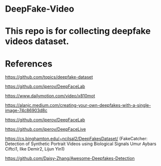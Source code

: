 # DeepFake-Video




# This repo is for collecting deepfake videos dataset. 
# References
https://github.com/topics/deepfake-dataset

https://github.com/iperov/DeepFaceLab

https://www.dailymotion.com/video/x810mot

https://alanjc.medium.com/creating-your-own-deepfakes-with-a-single-image-74c86903d8c

https://github.com/iperov/DeepFaceLab

https://github.com/iperov/DeepFaceLive

https://cs.binghamton.edu/~ncilsal2/DeepFakesDataset/ (FakeCatcher: Detection of Synthetic Portrait Videos using Biological Signals
Umur Aybars Ciftci1, Ilke Demir2, Lijun Yin1)

https://github.com/Daisy-Zhang/Awesome-Deepfakes-Detection
